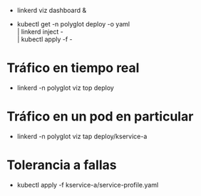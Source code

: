 * linkerd viz dashboard &

* kubectl get -n polyglot deploy -o yaml \
  | linkerd inject - \
  | kubectl apply -f -

# Tráfico en tiempo real

* linkerd -n polyglot viz top deploy

# Tráfico en un pod en particular

* linkerd -n polyglot viz tap deploy/kservice-a

# Tolerancia a fallas

* kubectl apply -f kservice-a/service-profile.yaml